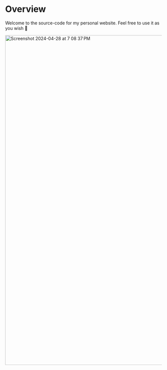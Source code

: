 # Overview

Welcome to the source-code for my personal website.
Feel free to use it as you wish 🫡

<img width="1061" alt="Screenshot 2024-04-28 at 7 08 37 PM" src="https://github.com/kodydeda4/nextjs-kodydeda/assets/45678211/2f74783f-78ce-40b3-827a-3153c9cf82f1">
